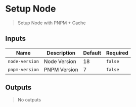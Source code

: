 
# Setup Node
> Setup Node with PNPM + Cache

## Inputs 

| Name | Description | Default | Required | 
| ---- | ----------- | ------- | -------- |
| `node-version` | Node Version | 18 | `false` |
| `pnpm-version` | PNPM Version | 7 | `false` |


## Outputs 
> No outputs
        
